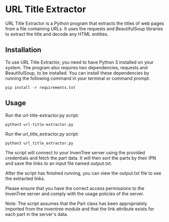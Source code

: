 # URL Title Extractor
URL Title Extractor is a Python program that extracts the titles of web pages from a file containing URLs. It uses the requests and BeautifulSoup libraries to extract the title and decode any HTML entities.

## Installation
To use URL Title Extractor, you need to have Python 3 installed on your system. The program also requires two dependencies, requests and BeautifulSoup, to be installed. You can install these dependencies by running the following command in your terminal or command prompt:
```shell
pip install -r requirements.txt
```

## Usage
Run the url-title-extractor.py script:

```shell
python3 url-title-extractor.py
```

Run the url_title_extractor.py script:

```shell
python3 url_title_extractor.py
```

The script will connect to your InvenTree server using the provided credentials and fetch the part data. It will then sort the parts by their IPN and save the links to an input file named output.txt.

After the script has finished running, you can view the output.txt file to see the extracted links.

Please ensure that you have the correct access permissions to the InvenTree server and comply with the usage policies of the server.

Note: The script assumes that the Part class has been appropriately imported from the inventree module and that the link attribute exists for each part in the server's data.